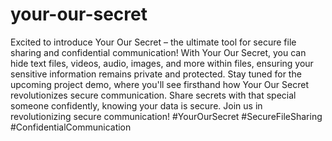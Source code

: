 # your-our-secret

Excited to introduce Your Our Secret – the ultimate tool for secure file sharing and confidential communication! With Your Our Secret, you can hide text files, videos, audio, images, and more within files, ensuring your sensitive information remains private and protected. Stay tuned for the upcoming project demo, where you'll see firsthand how Your Our Secret revolutionizes secure communication. Share secrets with that special someone confidently, knowing your data is secure. Join us in revolutionizing secure communication! #YourOurSecret #SecureFileSharing #ConfidentialCommunication